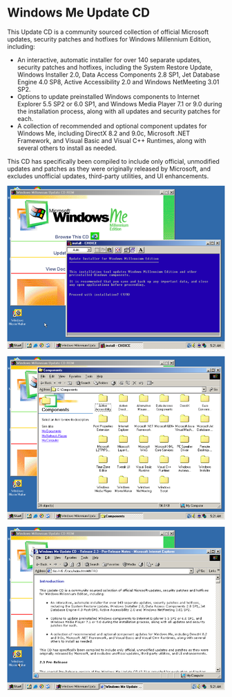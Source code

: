 # Windows Me Update CD

This Update CD is a community sourced collection of official Microsoft updates, security patches and hotfixes for Windows Millennium Edition, including:

+ An interactive, automatic installer for over 140 separate updates, security patches and hotfixes, including the System Restore Update, Windows Installer 2.0, Data Access Components 2.8 SP1, Jet Database Engine 4.0 SP8, Active Accessibility 2.0 and Windows NetMeeting 3.01 SP2.
+ Options to update preinstalled Windows components to Internet Explorer 5.5 SP2 or 6.0 SP1, and Windows Media Player 7.1 or 9.0 during the installation process, along with all updates and security patches for each.
+ A collection of recommended and optional component updates for Windows Me, including DirectX 8.2 and 9.0c, Microsoft .NET Framework, and Visual Basic and Visual C++ Runtimes, along with several others to install as needed.

This CD has specifically been compiled to include only official, unmodified updates and patches as they were originally released by Microsoft, and excludes unofficial updates, third-party utilities, and UI enhancements.

![Update Installer](/images/SCR_01.png)

![Optional Components](/images/SCR_02.png)

![Documentation](/images/SCR_03.png)
